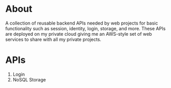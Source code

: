 # About
A collection of reusable backend APIs needed by web projects for basic functionality such as session, identity, login, storage, and more. These APIs are deployed on my private cloud giving me an AWS-style set of web services to share with all my private projects.

# APIs
1. Login
2. NoSQL Storage
